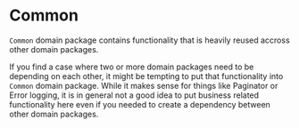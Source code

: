 # Common

`Common` domain package contains functionality that is heavily reused accross other domain packages.

If you find a case where two or more domain packages need to be depending on each other, it might be tempting to put that functionality into `Common` domain package.
While it makes sense for things like Paginator or Error logging, it is in general not a good idea to put business related functionality here even if you needed to create a dependency between other domain packages.
